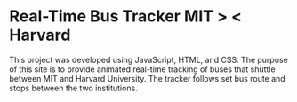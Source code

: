 <h1>Real-Time Bus Tracker MIT > < Harvard</h1>

This project was developed using JavaScript, HTML, and CSS. The purpose of this site is to provide animated real-time tracking of buses that shuttle between MIT and Harvard University. The tracker follows set bus route and stops between the two institutions. 


